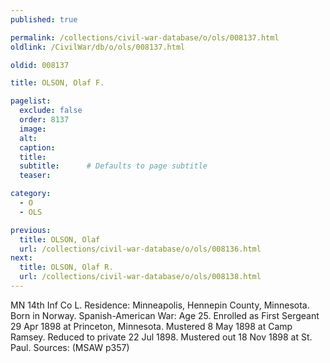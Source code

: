 ```yaml
---
published: true

permalink: /collections/civil-war-database/o/ols/008137.html
oldlink: /CivilWar/db/o/ols/008137.html

oldid: 008137

title: OLSON, Olaf F.

pagelist:
  exclude: false
  order: 8137
  image: 
  alt:
  caption:
  title:
  subtitle:      # Defaults to page subtitle
  teaser:

category: 
  - O 
  - OLS

previous:
  title: OLSON, Olaf
  url: /collections/civil-war-database/o/ols/008136.html  
next:
  title: OLSON, Olaf R.
  url: /collections/civil-war-database/o/ols/008138.html   
---
```

MN 14th Inf Co L. Residence: Minneapolis, Hennepin County, Minnesota. Born in Norway. Spanish-American War: Age 25. Enrolled as First Sergeant 29 Apr 1898 at Princeton, Minnesota. Mustered 8 May 1898 at Camp Ramsey. Reduced to private 22 Jul 1898. Mustered out 18 Nov 1898 at St. Paul. Sources: (MSAW p357)
